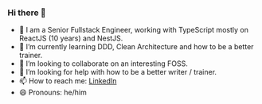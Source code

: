 ### Hi there 👋

<!--
**maxence-lefebvre/maxence-lefebvre** is a ✨ _special_ ✨ repository because its `README.md` (this file) appears on your GitHub profile.

Here are some ideas to get you started:

- 🔭 I’m currently working on ...
- 🌱 I’m currently learning ...
- 👯 I’m looking to collaborate on ...
- 🤔 I’m looking for help with ...
- 💬 Ask me about ...
- 📫 How to reach me: ...
- 😄 Pronouns: ...
- ⚡ Fun fact: ...
-->

- 🔭 I am a Senior Fullstack Engineer, working with TypeScript mostly on ReactJS (10 years) and NestJS.
- 🌱 I’m currently learning DDD, Clean Architecture and how to be a better trainer.
- 👯 I’m looking to collaborate on an interesting FOSS.
- 🤔 I’m looking for help with how to be a better writer / trainer.
- 📫 How to reach me: [LinkedIn](https://www.linkedin.com/in/maxence-lefebvre/)
- 😄 Pronouns: he/him
